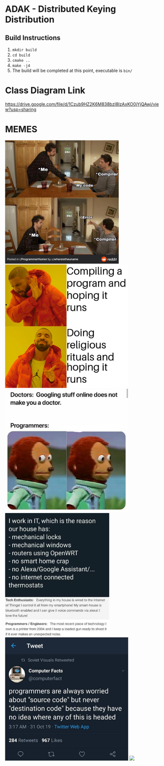 # ADAK - Distributed Keying Distribution

## Build Instructions
1) `mkdir build`
2) `cd build`
3) `cmake ..`
4) `make -j4`
5) The build will be completed at this point, executable is `bin/`

# Class Diagram Link
https://drive.google.com/file/d/1Czub9HZ2K6M838bzI8IzAxKO0jYjQAwj/view?usp=sharing

# MEMES
<img src="/memes/Compiler_Errors.jpg" height="400" />
<img src="/memes/Prayer.jpg" height="400" />
<img src="/memes/google_programmer.jpg" height="400" />
<img src="/memes/geek_vs_programmers.jpg" height="400" />
<img src="/memes/memeForLightSys.png" height="400" />
<img src="/memes/"meme1.jpg" height="400" />

